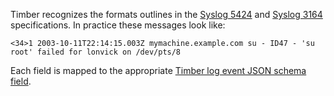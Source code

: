 Timber recognizes the formats outlines in the [Syslog 5424](https://www.ietf.org/rfc/rfc5424.txt) and [Syslog 3164](https://www.ietf.org/rfc/rfc3164.txt) specifications. In practice these messages look like:

```
<34>1 2003-10-11T22:14:15.003Z mymachine.example.com su - ID47 - 'su root' failed for lonvick on /dev/pts/8
```

Each field is mapped to the appropriate [Timber log event JSON schema field](https://timber.io/concepts/log-event-json-schema).
